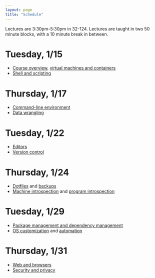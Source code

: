 ```yaml
---
layout: page
title: "Schedule"
---
```


Lectures are 3:30pm-5:30pm in 32-124. Lectures are taught in two 50 minute
blocks, with a 10 minute break in between.

# Tuesday, 1/15

- [Course overview](/course-overview/), [virtual machines and containers](/virtual-machines/)
- [Shell and scripting](/shell/)

# Thursday, 1/17

- [Command-line environment](/command-line/)
- [Data wrangling](/data-wrangling/)

# Tuesday, 1/22

- [Editors](/editors/)
- [Version control](/version-control/)

# Thursday, 1/24

- [Dotfiles](/dotfiles/) and [backups](/backups/)
- [Machine introspection](/machine-introspection/) and [program introspection](/program-introspection/)

# Tuesday, 1/29

- [Package management and dependency management](/package-management/)
- [OS customization](/os-customization/) and [automation](/automation/)

# Thursday, 1/31

- [Web and browsers](/web/)
- [Security and privacy](/security/)
